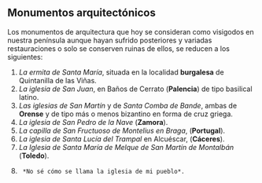 ## Monumentos arquitectónicos

Los monumentos de arquitectura que hoy se consideran como visigodos en nuestra península aunque hayan sufrido posteriores y variadas restauraciones o solo se conserven ruinas de ellos, se reducen a los siguientes:

1.	*La ermita de Santa María*, situada en la localidad **burgalesa** de Quintanilla de las Viñas.
2.	*La iglesia de San Juan*, en Baños de Cerrato (**Palencia**) de tipo basilical latino.
3.	*Las iglesias de San Martín* y de *Santa Comba de Bande*, ambas de **Orense** y de tipo más o menos bizantino en forma de cruz griega.
4.	*La iglesia de San Pedro de la Nave* (**Zamora**).
5.	*La capilla de San Fructuoso de Montelius en Braga*, (**Portugal**).
6.	*La iglesia de Santa Lucía del Trampal* en Alcuéscar, (**Cáceres**).
7.	*La Iglesia de Santa María de Melque de San Martín de Montalbán* (**Toledo**).
8.      *No sé cómo se llama la iglesia de mi pueblo*.
